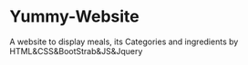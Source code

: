 # Yummy-Website
A website to display meals, its Categories and ingredients by HTML&amp;CSS&amp;BootStrab&amp;JS&amp;Jquery
